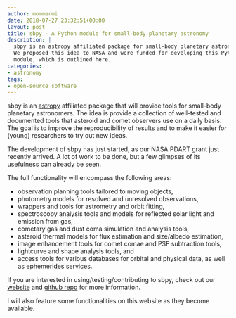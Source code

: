 ```yaml
---
author: mommermi
date: 2018-07-27 23:32:51+00:00
layout: post
title: sbpy - A Python module for small-body planetary astronomy
description: |
  sbpy is an astropy affiliated package for small-body planetary astronomers.
  We proposed this idea to NASA and were funded for developing this Python
  module, which is outlined here.
categories:
- astronomy
tags:
- open-source software
---
```



sbpy is an [astropy](http://astropy.org) affiliated package that will provide tools for small-body planetary astronomers. The idea is provide a collection of well-tested and documented tools that asteroid and comet observers use on a daily basis. The goal is to improve the reproducibility of results and to make it easier for (young) researchers to try out new ideas.

The development of sbpy has just started, as our NASA PDART grant just recently arrived. A lot of work to be done, but a few glimpses of its usefulness can already be seen.

The full functionality will encompass the following areas:
	
  * observation planning tools tailored to moving objects,
  * photometry models for resolved and unresolved observations,
  * wrappers and tools for astrometry and orbit fitting,
  * spectroscopy analysis tools and models for reflected solar light and emission from gas,
  * cometary gas and dust coma simulation and analysis tools,
  * asteroid thermal models for flux estimation and size/albedo estimation,
  * image enhancement tools for comet comae and PSF subtraction tools,
  * lightcurve and shape analysis tools, and
  * access tools for various databases for orbital and physical data, as well as ephemerides services.


If you are interested in using/testing/contributing to sbpy, check out our [website](http://sbpy.org) and [github repo](https://github.com/NASA-Planetary-Science/sbpy) for more information.

I will also feature some functionalities on this website as they become available.
